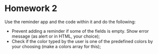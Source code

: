 # Homework 2

Use the reminder app and the code within it and do the following:

* Prevent adding a reminder if some of the fields is empty. Show error message (as alert or in HTML, your choice);
* Check if the color typed by the user is one of the predefined colors by your choosing (make a colors array for this);
